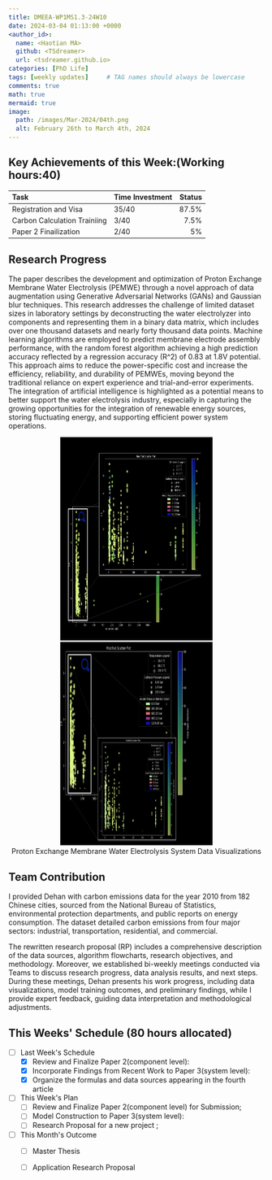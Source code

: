 ```yaml
---
title: DMEEA-WP1MS1.3-24W10
date: 2024-03-04 01:13:00 +0000
<author_id>:
  name: <Haotian MA>
  github: <TSdreamer>
  url: <tsdreamer.github.io>
categories: [PhD Life]
tags: [weekly updates]     # TAG names should always be lowercase
comments: true
math: true
mermaid: true
image:
  path: /images/Mar-2024/04th.png
  alt: February 26th to March 4th, 2024
---
```


## Key Achievements of this Week:(Working hours:40)

| Task                         | Time Investment  | Status  |
|:-----------------------------|:-----------------|--------:|
| Registration and Visa        | 35/40            | 87.5%   |
| Carbon Calculation Trainiing | 3/40             | 7.5%    |
| Paper 2 Finailization        | 2/40             | 5%      |



## Research Progress

The paper describes the development and optimization of Proton Exchange Membrane Water Electrolysis (PEMWE) through a novel approach of data augmentation using Generative Adversarial Networks (GANs) and Gaussian blur techniques. This research addresses the challenge of limited dataset sizes in laboratory settings by deconstructing the water electrolyzer into components and representing them in a binary data matrix, which includes over one thousand datasets and nearly forty thousand data points. Machine learning algorithms are employed to predict membrane electrode assembly performance, with the random forest algorithm achieving a high prediction accuracy reflected by a regression accuracy \(R^2\) of 0.83 at 1.8V potential. This approach aims to reduce the power-specific cost and increase the efficiency, reliability, and durability of PEMWEs, moving beyond the traditional reliance on expert experience and trial-and-error experiments. The integration of artificial intelligence is highlighted as a potential means to better support the water electrolysis industry, especially in capturing the growing opportunities for the integration of renewable energy sources, storing fluctuating energy, and supporting efficient power system operations.

<div style="text-align: center;">
  <img src="/images/Mar-2024/1.png" width="300" height="400" alt="Proton Exchange Membrane Water Electrolysis System Data Visualization 1">
  <img src="/images/Mar-2024/2.png" width="300" height="400" alt="Proton Exchange Membrane Water Electrolysis System Data Visualization 2">
  <br>
  <span>Proton Exchange Membrane Water Electrolysis System Data Visualizations</span>
</div>




## Team Contribution
I provided Dehan with carbon emissions data for the year 2010 from 182 Chinese cities, sourced from the National Bureau of Statistics, environmental protection departments, and public reports on energy consumption. The dataset detailed carbon emissions from four major sectors: industrial, transportation, residential, and commercial. 

The rewritten research proposal (RP) includes a comprehensive description of the data sources, algorithm flowcharts, research objectives, and methodology. Moreover, we established bi-weekly meetings conducted via Teams to discuss research progress, data analysis results, and next steps. During these meetings, Dehan presents his work progress, including data visualizations, model training outcomes, and preliminary findings, while I provide expert feedback, guiding data interpretation and methodological adjustments.



## This Weeks' Schedule (80 hours allocated)

- [ ] Last Week's Schedule
  + [x] Review and Finalize Paper 2(component level):
  + [x] Incorporate Findings from Recent Work to Paper 3(system level): 
  + [x] Organize the formulas and data sources appearing in the fourth article

- [ ] This Week's Plan
  + [ ] Review and Finalize Paper 2(component level) for Submission;
  + [ ] Model Construction to Paper 3(system level): 
  + [ ] Research Proposal for a new project ;

- [ ] This Month's Outcome
  + [ ] Master Thesis
  + [ ] Application Research Proposal



